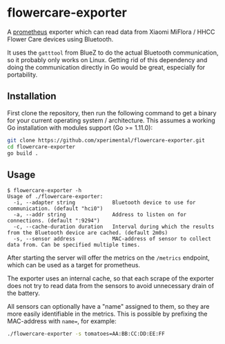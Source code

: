 # flowercare-exporter

A [prometheus](https://prometheus.io) exporter which can read data from Xiaomi MiFlora / HHCC Flower Care devices using Bluetooth.

It uses the `gatttool` from BlueZ to do the actual Bluetooth communication, so it probably only works on Linux. Getting rid of this dependency and doing the communication directly in Go would be great, especially for portability.

## Installation

First clone the repository, then run the following command to get a binary for your current operating system / architecture. This assumes a working Go installation with modules support (Go >= 1.11.0):

```bash
git clone https://github.com/xperimental/flowercare-exporter.git
cd flowercare-exporter
go build .
```

## Usage

```plain
$ flowercare-exporter -h
Usage of ./flowercare-exporter:
  -i, --adapter string            Bluetooth device to use for communication. (default "hci0")
  -a, --addr string               Address to listen on for connections. (default ":9294")
  -c, --cache-duration duration   Interval during which the results from the Bluetooth device are cached. (default 2m0s)
  -s, --sensor address            MAC-address of sensor to collect data from. Can be specified multiple times.
```

After starting the server will offer the metrics on the `/metrics` endpoint, which can be used as a target for prometheus.

The exporter uses an internal cache, so that each scrape of the exporter does not try to read data from the sensors to avoid unnecessary drain of the battery.

All sensors can optionally have a "name" assigned to them, so they are more easily identifiable in the metrics. This is possible by prefixing the MAC-address with `name=`, for example:

```bash
./flowercare-exporter -s tomatoes=AA:BB:CC:DD:EE:FF
```
